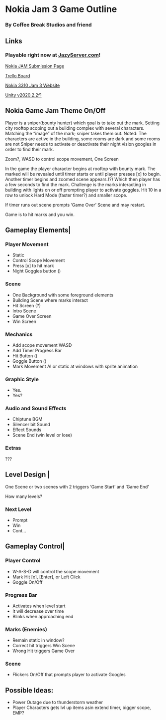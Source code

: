 # Nokia Jam 3 Game Outline
### By Coffee Break Studios and friend
## Links
### Playable right now at [JazyServer.com](https://vps.jazyserver.com/webgames/OneShot/)!

[Nokia JAM Submission Page](https://itch.io/jam/nokiajam3/rate/913424)

[Trello Board](https://trello.com/b/aFWUIBdZ/nokia-3310-jam-3)

[Nokia 3310 Jam 3 Website](https://itch.io/jam/nokiajam3)

[Unity v2020.2.2f1](https://unity.com/)

## Nokia Game Jam Theme On/Off

Player is a sniper(bounty hunter) which goal is to take out the mark.
Setting city rooftop scoping out a building complex with several characters.
Matching the “image” of the mark; sniper takes them out.
Noted: The characters are active in the building, some rooms are dark and some rooms are not
Sniper needs to activate or deactivate their night vision googles in order to find their mark.

Zoom?, WASD to control scope movement, One Screen

In the game the player character begins at rooftop with bounty mark. The marked will be revealed until timer starts or until player presses [x] to begin. Another timer begins and zoomed scene appears.(?) Which then player has a few seconds to find the mark. Challenge is the marks interacting in building with lights on or off prompting player to activate goggles. Hit 10 in a row to unlock Hard Mode (faster timer?) and smaller scope.

If timer runs out scene prompts ‘Game Over’ Scene and may restart.

Game is to hit marks and you win.

## Gameplay Elements|

### Player Movement
* Static
* Control Scope Movement 
* Press [x] to  hit mark
* Night Goggles button ()

### Scene
* One Background with some foreground elements
* Building Scene where marks interact
* Hit Screen (?)
* Intro Scene
* Game Over Screen
* Win Screen

### Mechanics
* Add scope movement WASD
* Add Timer Progress Bar 
* Hit Button ()
* Goggle Button ()
* Mark Movement AI or static at windows with sprite animation

### Graphic Style 
* Yes.
* Yes?

### Audio and Sound Effects
* Chiptune BGM
* Silencer bit Sound
* Effect Sounds
* Scene End (win level or lose)

### Extras
???

## Level Design |

One Scene or two scenes with 2 triggers ‘Game Start’ and ‘Game End’

How many levels?

### Next Level
* Prompt
* Win
* Cont...

## Gameplay Control|

### Player Control
* W-A-S-D will control the scope movement
* Mark Hit [x], [Enter], or Left Click
* Goggle On/Off

### Progress Bar
* Activates when level start
* It will decrease over time
* Blinks when approaching end

### Marks (Enemies)
* Remain static in window?
* Correct hit triggers Win Scene
* Wrong Hit triggers Game Over

### Scene
* Flickers On/Off that prompts player to activate Googles


## Possible Ideas:

* Power Outage due to thunderstorm weather
* Player Characters gets lvl up items asin extend timer, bigger scope, EMP?

